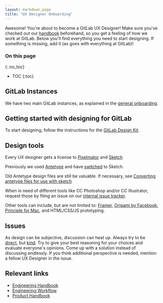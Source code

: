 ```yaml
---
layout: markdown_page
title: "UX Designer Onboarding"
---
```


Awesome! You're about to become a GitLab UX Designer!
Make sure you've checked out our [handbook](/handbook) beforehand, so you get a feeling
of how we work at GitLab. Below you'll find everything you need to start designing.
If something is missing, add it (as goes with everything at GitLab)!

### On this page
{:.no_toc}

- TOC
{:toc}

## GitLab Instances

We have two main GitLab instances, as explained in the
[general onboarding](/handbook/general-onboarding#gitlab-instances).

## Getting started with designing for GitLab

To start designing, follow the instructions for the
[GitLab Design Kit](https://gitlab.com/gitlab-org/gitlab-design).

## Design tools

Every UX designer gets a license to [Pixelmator](http://www.pixelmator.com/mac/) and [Sketch](https://www.sketchapp.com/)

Previously we used [Antetype](http://www.antetype.com/) and have [switched](https://gitlab.com/gitlab-org/gitlab-ce/issues/19790) to Sketch.

Old Antetype design files are still be valuable. If necessary, see [Converting antetype files for use with sketch](https://gitlab.com/gitlab-org/gitlab-ce/issues/19864)

When in need of different tools like CC Photoshop and/or CC Illustrator, request those by filing an issue on our [internal issue tracker](https://dev.gitlab.org/gitlab/organization/issues).

Other tools can include, but are not limited to: [Framer](https://framerjs.com/), [Origami by Facebook](https://facebook.github.io/origami/), [Principle for Mac](http://principleformac.com/), and HTML/CSS/JS prototyping.

## Issues

As design can be subjective, discussion can heat up. Always try to be [direct](/handbook/#directness), but [kind](/handbook/#kindness). Try to give your best reasoning for your choices and evaluate everyone's opinions. Come up with a solution instead of discussing endlessly. If you think additional perspective is needed, mention a fellow UX Designer in the issue.

## Relevant links

- [Engineering Handbook](/handbook/engineering)
- [Engineering Workflow](/handbook/engineering/workflow)
- [Product Handbook](/handbook/product)
